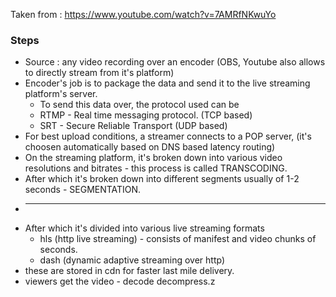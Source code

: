 Taken from : https://www.youtube.com/watch?v=7AMRfNKwuYo

### Steps 

- Source : any video recording over an encoder (OBS, Youtube also allows to directly stream from it's platform)
- Encoder's job is to package the data and send it to the live streaming platform's server.
  - To send this data over, the protocol used can be 
  - RTMP - Real time messaging protocol. (TCP based)
  - SRT - Secure Reliable Transport (UDP based)
- For best upload conditions, a streamer connects to a POP server, (it's choosen automatically based on DNS based latency routing) 
- On the streaming platform, it's broken down into various video resolutions and bitrates - this process is called TRANSCODING.
- After which it's broken down into different segments usually of 1-2 seconds - SEGMENTATION.
- ***
- After which it's divided into various live streaming formats 
  - hls (http live streaming) - consists of manifest and video chunks of seconds. 
  - dash (dynamic adaptive streaming over http)
- these are stored in cdn for faster last mile delivery.
- viewers get the video - decode decompress.z